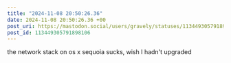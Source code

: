 ```yaml
---
title: "2024-11-08 20:50:26.36"
date: 2024-11-08 20:50:26.36 +00
post_uri: https://mastodon.social/users/gravely/statuses/113449305791898106
post_id: 113449305791898106
---
```

the network stack on os x sequoia sucks, wish I hadn't upgraded


